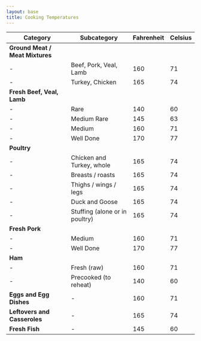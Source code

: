 ```yaml
---
layout: base
title: Cooking Temperatures
---
```


Category | Subcategory | Fahrenheit | Celsius
---|---|---|---
**Ground Meat / Meat Mixtures** | | | | 
- | Beef, Pork, Veal, Lamb | 160 | 71
- | Turkey, Chicken | 165 | 74
**Fresh Beef, Veal, Lamb** | | | |
- | Rare | 140 | 60
- | Medium Rare | 145 | 63
- | Medium | 160 | 71
- | Well Done | 170 | 77
**Poultry** | | | |
- | Chicken and Turkey, whole | 165 | 74
- | Breasts / roasts | 165 | 74
- | Thighs / wings / legs | 165 | 74
- | Duck and Goose | 165 | 74
- | Stuffing (alone or in poultry) | 165 | 74
**Fresh Pork** | | | |
- | Medium | 160 | 71
- | Well Done | 170 | 77
**Ham** | | | |
- | Fresh (raw) | 160 | 71
- | Precooked (to reheat) | 140 | 60
**Eggs and Egg Dishes** | - | 160 | 71
**Leftovers and Casseroles** | - | 165 | 74
**Fresh Fish** | - | 145 | 60
